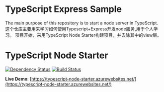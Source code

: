 # TypeScript Express Sample
The main purpose of this repository is to start a node server in TypeScript.
这个仓库主要用来学习如何使用Typescript+Express开发node服务,用于个人学习。
项目开始，采用TypeScript Node Starter构建项目，并去除其中的view层。
# TypeScript Node Starter

[![Dependency Status](https://david-dm.org/Microsoft/TypeScript-Node-Starter.svg)](https://david-dm.org/Microsoft/TypeScript-Node-Starter) [![Build Status](https://travis-ci.org/Microsoft/TypeScript-Node-Starter.svg?branch=master)](https://travis-ci.org/Microsoft/TypeScript-Node-Starter) 

**Live Demo**: [https://typescript-node-starter.azurewebsites.net/](https://typescript-node-starter.azurewebsites.net/)
